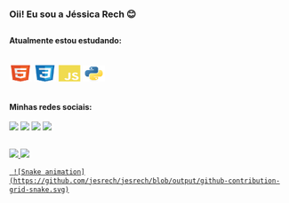 ### Oii! Eu sou a Jéssica Rech 😊

##

#### Atualmente estou estudando:
 <div style="display: inline_block"><br>
  <img align="center" alt="Jesrech-HTML" height="30" width="40" src="https://raw.githubusercontent.com/devicons/devicon/master/icons/html5/html5-original.svg">
  <img align="center" alt="Jesrech-CSS" height="30" width="40" src="https://raw.githubusercontent.com/devicons/devicon/master/icons/css3/css3-original.svg">
  <img align="center" alt="Jesrech-Js" height="30" width="40" src="https://raw.githubusercontent.com/devicons/devicon/master/icons/javascript/javascript-plain.svg">
  <img align="center" alt="Jesrech-Python" height="30" width="40" src="https://raw.githubusercontent.com/devicons/devicon/master/icons/python/python-original.svg">
 </div>
 <br>

#### Minhas redes sociais:
<div> 
  <a href="https://instagram.com/jesrech" target="_blank"><img src="https://img.shields.io/badge/-Instagram-%23E4405F?style=for-the-badge&logo=instagram&logoColor=white" target="_blank"></a>
 	<a href="https://www.twitter.com/jesrech" target="_blank"><img src="https://img.shields.io/badge/Twitter-1DA1F2?style=for-the-badge&logo=twitter&logoColor=white" target="_blank"></a>
  <a href = "mailto:jssrech@gmail.com"><img src="https://img.shields.io/badge/-Gmail-%23333?style=for-the-badge&logo=gmail&logoColor=white" target="_blank"></a>
  <a href="https://www.linkedin.com/in/jesrech" target="_blank"><img src="https://img.shields.io/badge/-LinkedIn-%230077B5?style=for-the-badge&logo=linkedin&logoColor=white" target="_blank"></a> 
</div>

##

<div>
  <a href="https://github.com/jesrech">
  <img height="180em" src="https://github-readme-stats.vercel.app/api?username=jesrech&show_icons=true&theme=react&include_all_commits=true&count_private=true"/>
  <img height="180em" src="https://github-readme-stats.vercel.app/api/top-langs/?username=jesrech&layout=compact&langs_count=7&theme=react"/> 
    
     ![Snake animation](https://github.com/jesrech/jesrech/blob/output/github-contribution-grid-snake.svg)
    
    
</div>
  
 

